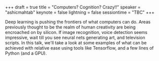+++
draft = true
title = "Computers? Cognition? Crazy!!"
speaker = "ashicmahtab"
keynote = false
lightning = false
sessiontime = "TBC"
+++

Deep learning is pushing the frontiers of what computers can do. Areas previously thought to be the realm of human creativity are being encroached on by silicon. If image recognition, voice detection seems impressive, wait till you see neural nets generating art, and television scripts. In this talk, we'll take a look at some examples of what can be achieved with relative ease using tools like Tensorflow, and a few lines of Python (and a GPU).